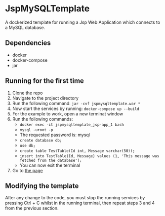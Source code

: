 # JspMySQLTemplate
A dockerized template for running a Jsp Web Application which connects to a MySQL database.

## Dependencies
* docker
* docker-compose
* jar

## Running for the first time
1. Clone the repo
2. Navigate to the project directory
3. Run the following command: 
`jar -cvf jspmysqltemplate.war *`
4. Now start the services by running: `docker-compose up --build`
5. For the example to work, open a new terminat window
6. Run the following commands:
      - `docker exec -it jspmysqltemplate_jsp-app_1 bash`
      - `mysql -uroot -p`
      - The requested password is: mysql
      - `create database db;`
      - `use db;`
      - `create table TestTable(Id int, Message varchar(50));`
      - `insert into TestTable(Id, Message) values (1, 'This message was fetched from the database');`
      - You can now exit the terminal
7. Go to [the page](http://localhost:8888/jspmysqltemplate/index.jsp)

## Modifying the template
After any change to the code, you must stop the running services by pressing Ctrl + C whilst in the running terminal, then repeat steps 3 and 4 from the previous section.
